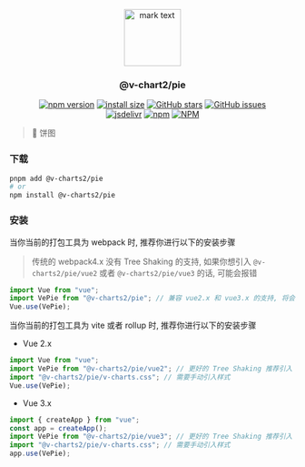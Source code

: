 <p align="center">
<img src="https://raw.githubusercontent.com/denaro-org/v-charts2/main/docs/.vuepress/public/favicon.ico" alt="mark text" width="100" height="100">
</p>

<h3 align="center">@v-chart2/pie</h3>

<p align="center">
  <a href="https://www.npmjs.com/package/@v-charts2/pie" target="_blank"><img alt="npm version" src="https://img.shields.io/npm/v/@v-charts2/pie"></a>
  <a href="https://packagephobia.com/result?p=@v-charts2/pie" target="_blank"><img alt="install size" src="https://packagephobia.now.sh/badge?p=@v-charts2/pie"></a>
  <a href="https://github.com/denaro-org/v-charts2/stargazers" target="_blank"><img alt="GitHub stars" src="https://img.shields.io/github/stars/denaro-org/v-charts2"></a>
  <a href="https://github.com/denaro-org/v-charts2/issues" target="_blank"><img alt="GitHub issues" src="https://img.shields.io/github/issues/denaro-org/v-charts2"></a>
  <br />
<a href="https://www.jsdelivr.com/package/npm/@v-charts2/pie" target="_blank"><img alt="jsdelivr" src="https://data.jsdelivr.com/v1/package/npm/@v-charts2/pie/badge"></a>
  <a href="https://www.npmjs.com/package/@v-charts2/pie" target="_blank"><img alt="npm" src="https://img.shields.io/node/v/@v-charts2/pie"></a>
  <a href="https://github.com/denaro-org/v-charts2/blob/main/LICENSE" target="_blank"><img alt="NPM" src="https://img.shields.io/npm/l/@v-charts2/pie"></a>
</p>

> :tada: 饼图

### 下载

```bash
pnpm add @v-charts2/pie
# or
npm install @v-charts2/pie
```

### 安装

当你当前的打包工具为 webpack 时, 推荐你进行以下的安装步骤

> 传统的 webpack4.x 没有 Tree Shaking 的支持, 如果你想引入 `@v-charts2/pie/vue2` 或者 `@v-charts2/pie/vue3` 的话, 可能会报错

```javascript
import Vue from "vue";
import VePie from "@v-charts2/pie"; // 兼容 vue2.x 和 vue3.x 的支持, 将会自动加载支持 vue2.x 的支持包或者支持 vue3.x 的支持包
Vue.use(VePie);
```

当你当前的打包工具为 vite 或者 rollup 时, 推荐你进行以下的安装步骤

- Vue 2.x

```javascript
import Vue from "vue";
import VePie from "@v-charts2/pie/vue2"; // 更好的 Tree Shaking 推荐引入 vue2.x 的专属支持包
import "@v-charts2/pie/v-charts.css"; // 需要手动引入样式
Vue.use(VePie);
```

- Vue 3.x

```javascript
import { createApp } from "vue";
const app = createApp();
import VePie from "@v-charts2/pie/vue3"; // 更好的 Tree Shaking 推荐引入 vue3.x 的专属支持包
import "@v-charts2/pie/v-charts.css"; // 需要手动引入样式
app.use(VePie);
```
